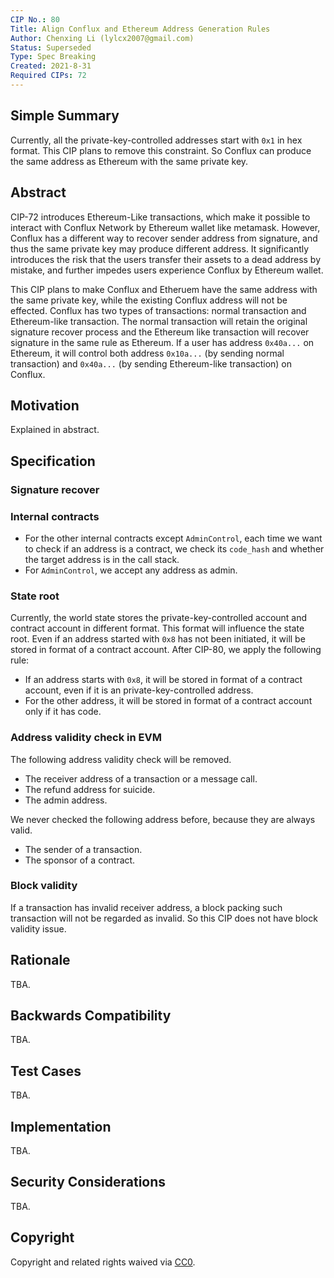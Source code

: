 ```yaml
---
CIP No.: 80
Title: Align Conflux and Ethereum Address Generation Rules
Author: Chenxing Li (lylcx2007@gmail.com)
Status: Superseded
Type: Spec Breaking
Created: 2021-8-31
Required CIPs: 72
---
```


<!--You can leave these HTML comments in your merged CIP and delete the visible duplicate text guides, they will not appear and may be helpful to refer to if you edit it again. This is the suggested template for new CIPs. Note that a CIP number will be assigned by an editor. When opening a pull request to submit your CIP, please use an abbreviated title in the filename, `CIP-draft_title_abbrev.md`. The title should be 44 characters or less.-->

## Simple Summary
<!--"If you can't explain it simply, you don't understand it well enough." Provide a simplified and layman-accessible explanation of the CIP.-->
Currently, all the private-key-controlled addresses start with `0x1` in hex format. This CIP plans to remove this constraint. So Conflux can produce the same address as Ethereum with the same private key. 

## Abstract

CIP-72 introduces Ethereum-Like transactions, which make it possible to interact with Conflux Network by Ethereum wallet like metamask. However, Conflux has a different way to recover sender address from signature, and thus the same private key may produce different address. It significantly introduces the risk that the users transfer their assets to a dead address by mistake, and further impedes users experience Conflux by Ethereum wallet.

This CIP plans to make Conflux and Etheruem have the same address with the same private key, while the existing Conflux address will not be effected. Conflux has two types of transactions: normal transaction and Ethereum-like transaction. The normal transaction will retain the original signature recover process and the Ethereum like transaction will recover signature in the same rule as Ethereum. If a user has address `0x40a...` on Ethereum, it will control both address `0x10a...` (by sending normal transaction) and `0x40a...` (by sending Ethereum-like transaction) on Conflux. 


## Motivation

Explained in abstract.

## Specification

### Signature recover

### Internal contracts
- For the other internal contracts except `AdminControl`, each time we want to check if an address is a contract, we check its `code_hash` and whether the target address is in the call stack.
- For `AdminControl`, we accept any address as admin.

### State root
Currently, the world state stores the private-key-controlled account and contract account in different format. This format will influence the state root. Even if an address started with `0x8` has not been initiated, it will be stored in format of a contract account. After CIP-80, we apply the following rule:
- If an address starts with `0x8`, it will be stored in format of a contract account, even if it is an private-key-controlled address. 
- For the other address, it will be stored in format of a contract account only if it has code. 

### Address validity check in EVM
The following address validity check will be removed.
- The receiver address of a transaction or a message call. 
- The refund address for suicide. 
- The admin address. 

We never checked the following address before, because they are always valid. 
- The sender of a transaction.
- The sponsor of a contract.

### Block validity
If a transaction has invalid receiver address, a block packing such transaction will not be regarded as invalid. So this CIP does not have block validity issue.


## Rationale

TBA.

## Backwards Compatibility

TBA.

## Test Cases

TBA.

## Implementation

TBA. 

## Security Considerations

TBA.

## Copyright
Copyright and related rights waived via [CC0](https://creativecommons.org/publicdomain/zero/1.0/).
